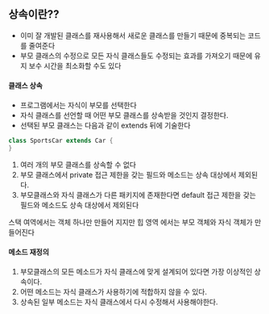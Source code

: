 ## 상속이란??
* 이미 잘 개발된 클래스를 재사용해서 새로운 클래스를 만들기 때문에 중복되는 코드를 줄여준다
* 부모 클래스의 수정으로 모든 자식 클래스들도 수정되는 효과를 가져오기 때문에 유지 보수 시간을 최소화할 수도 있다
#### 클래스 상속
* 프로그램에서는 자식이 부모를 선택한다
* 자식 클래스를 선언할 때 어떤 부모 클래스를 상속받을 것인지 결정한다.
* 선택된 부모 클래스는 다음과 같이 extends 뒤에 기술한다
```java
class SportsCar extends Car {
}
```

1. 여러 개의 부모 클래스를 상속할 수 없다
2. 부모 클래스에서 private 접근 제한을 갖는 필드와 메소드는 상속 대상에서 제외된다.
3. 부모클래스와 자식 클래스가 다른 패키지에 존재한다면 default 접근 제한을 갖는 필드와 메소드도 상속 대상에서 제외된다

스택 여역에서는 객체 하나만 만들어 지지만 힙 영역 에서는 부모 객체와 자식 객체가 만들어진다

#### 메소드 재정의
1. 부모클래스의 모든 메소드가 자식 클래스에 맞게 설계되어 있다면 가장 이상적인 상속이다.
2. 어떤 메소드는 자식 클래스가 사용하기에 적합하지 않을 수 있다.
3. 상속된 일부 메소드는 자식 클래스에서 다시 수정해서 사용해야한다.

